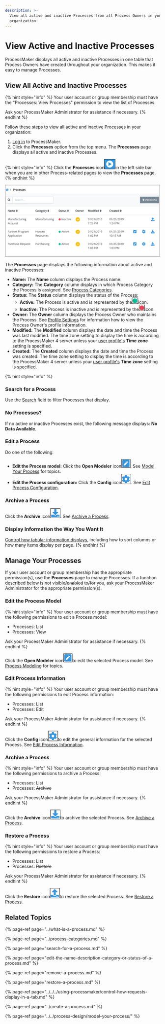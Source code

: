 ```yaml
---
description: >-
  View all active and inactive Processes from all Process Owners in your
  organization.
---
```


# View Active and Inactive Processes

ProcessMaker displays all active and inactive Processes in one table that Process Owners have created throughout your organization. This makes it easy to manage Processes.

## View All Active and Inactive Processes

{% hint style="info" %}
Your user account or group membership must have the "Processes: View Processes" permission to view the list of Processes.

Ask your ProcessMaker Administrator for assistance if necessary.
{% endhint %}

Follow these steps to view all active and inactive Processes in your organization:

1. [Log in](../../../using-processmaker/log-in.md#log-in) to ProcessMaker.
2. Click the **Processes** option from the top menu. The **Processes** page displays all active and inactive Processes.

{% hint style="info" %}
Click the **Processes** icon![](../../../.gitbook/assets/processses-icon-processes.png)in the left side bar when you are in other Process-related pages to view the **Processes** page.
{% endhint %}

![&quot;Processes&quot; page displays all Processes in your organization](../../../.gitbook/assets/processes.png)

The **Processes** page displays the following information about active and inactive Processes:

* **Name:** The **Name** column displays the Process name.
* **Category:** The **Category** column displays in which Process Category the Process is assigned. See [Process Categories](../process-categories.md).
* **Status:** The **Status** column displays the status of the Process:
  * **Active:** The Process is active and is represented by the![](../../../.gitbook/assets/active-status-icon-processes.png)icon.
  * **Inactive:** The Process is inactive and is represented by the![](../../../.gitbook/assets/inactive-status-icon-processes.png)icon.
* **Owner:** The **Owner** column displays the Process Owner who maintains the Process. See [Profile Settings](../../../using-processmaker/profile-settings.md#view-another-users-profile-information) for information how to view the Process Owner's profile information.
* **Modified:** The **Modified** column displays the date and time the Process was last modified. The time zone setting to display the time is according to the ProcessMaker 4 server unless your [user profile's](../../../using-processmaker/profile-settings.md#change-your-profile-settings) **Time zone** setting is specified.
* **Created:** The **Created** column displays the date and time the Process was created. The time zone setting to display the time is according to the ProcessMaker 4 server unless your [user profile's](../../../using-processmaker/profile-settings.md#change-your-profile-settings) **Time zone** setting is specified.

{% hint style="info" %}
### Search for a Process

Use the [Search](../../../using-processmaker/requests/search-for-a-request.md) field to filter Processes that display.

### No Processes?

If no active or inactive Processes exist, the following message displays: **No Data Available**.

### Edit a Process

Do one of the following:

* **Edit the Process model:** Click the **Open Modeler** icon![](../../../.gitbook/assets/edit-icon.png). See [Model Your Process](../../process-design/model-your-process/) for topics.
* **Edit the Process configuration:** Click the **Config** icon![](../../../.gitbook/assets/configure-process-icon-processes-page-processes.png). See [Edit Process Configuration](edit-the-name-description-category-or-status-of-a-process.md#edit-configuration-information-about-a-process).

### Archive a Process

Click the **Archive** icon![](../../../.gitbook/assets/archive-process-icon-processes-page-processes.png). See [Archive a Process](remove-a-process.md).

### Display Information the Way You Want It

[Control how tabular information displays](../../../using-processmaker/control-how-requests-display-in-a-tab.md), including how to sort columns or how many items display per page.
{% endhint %}

## Manage Your Processes

If your user account or group membership has the appropriate permission\(s\), use the **Processes** page to manage Processes. If a function described below is not visible~~/enabled~~ to~~/for~~ you, ask your ProcessMaker Administrator for the appropriate permission\(s\).

### Edit the Process Model

{% hint style="info" %}
Your user account or group membership must have the following permissions to edit a Process model:

* Processes: List
* Processes: View

Ask your ProcessMaker Administrator for assistance if necessary.
{% endhint %}

Click the **Open Modeler** icon![](../../../.gitbook/assets/open-modeler-edit-icon-processes-page-processes.png)to edit the selected Process model. See [Process Modeling](../../process-design/) for topics.

### Edit Process Information

{% hint style="info" %}
Your user account or group membership must have the following permissions to edit Process information:

* Processes: List
* Processes: Edit

Ask your ProcessMaker Administrator for assistance if necessary.
{% endhint %}

Click the **Config** icon![](../../../.gitbook/assets/configure-process-icon-processes-page-processes.png)to edit the general information for the selected Process. See [Edit Process Information](edit-the-name-description-category-or-status-of-a-process.md#edit-general-information-about-a-process).

### Archive a Process

{% hint style="info" %}
Your user account or group membership must have the following permissions to archive a Process:

* Processes: List
* Processes: ~~Archive~~

Ask your ProcessMaker Administrator for assistance if necessary.
{% endhint %}

Click the **Archive** icon![](../../../.gitbook/assets/archive-process-icon-processes-page-processes.png)to archive the selected Process. See [Archive a Process](remove-a-process.md#archive-a-process).

### Restore a Process

{% hint style="info" %}
Your user account or group membership must have the following permissions to restore a Process:

* Processes: List
* Processes: ~~Restore~~

Ask your ProcessMaker Administrator for assistance if necessary.
{% endhint %}

Click the **Restore** icon![](../../../.gitbook/assets/restore-process-icon-processes-page-processes.png)to restore the selected Process. See [Restore a Process](restore-a-process.md#restore-a-process).

## Related Topics

{% page-ref page="../what-is-a-process.md" %}

{% page-ref page="../process-categories.md" %}

{% page-ref page="search-for-a-process.md" %}

{% page-ref page="edit-the-name-description-category-or-status-of-a-process.md" %}

{% page-ref page="remove-a-process.md" %}

{% page-ref page="restore-a-process.md" %}

{% page-ref page="../../../using-processmaker/control-how-requests-display-in-a-tab.md" %}

{% page-ref page="../create-a-process.md" %}

{% page-ref page="../../process-design/model-your-process/" %}

